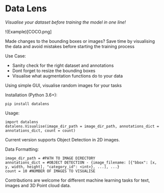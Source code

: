 # Data Lens

_Visualise your dataset before training the model in one line!_

!(Example)[COCO.png]

Made changes to the bounding boxes or images? 
Save time by visualising the data and avoid mistakes before starting the training process

Use Case: 
- Sanity check for the right dataset and annotations
- Dont forget to resize the bounding boxes
- Visualise what augmentation functions do to your data

Using simple GUI, visualise random images for your tasks

Installation (Python 3.6+):
~~~
pip install datalens
~~~

Usage: 
```
import datalens
datalens.Visualise(image_dir_path = image_dir_path, annotations_dict = annotations_dict, count = count)
```

Current version supports Object Detection in 2D images.

Data Formatting:
```
image_dir_path = #PATH TO IMAGE DIRECTORY
annotations_dict = #OBJECT DETECTION - {image_filename: [{"bbox": [x, y, width, height], "category_id": <int>}, ...], ...}
count = 10 #NUMBER OF IMAGES TO VISUALISE
```

Contributions are welcome for different machine learning tasks for text, images and 3D Point cloud data.
